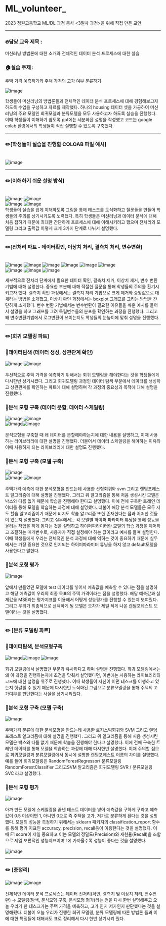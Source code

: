 # ML_volunteer_
2023 청원고등학교 ML/DL 과정 봉사 <3일차 과정>을 위해 직접 만든 교안
* * *

### :fire:담당 교육 제목 : 
머신러닝 방법론에 대한 소개와 전체적인 데이터 분석 프로세스에 대한 실습

### :house:실습 주제 : 
주택 가격 예측하기와 주택 가격의 고가 여부 분류하기

![image](https://github.com/nanhungrybin/passionpay_volunteer_/assets/97181397/794f368e-389e-4864-8009-d6f64c21f891)

학생들이 머신러닝의 방법론들과 전체적인 데이터 분석 프로세스에 대해 경험해보고자 하도록 수업을 구성하고 자료를 제작했다. 하나의 housing 데이터 셋을 가공하여 머신러닝의 주요 모델인 회귀모델과 분류모델을 모두 사용하고자 하도록 실습을 진행했다. 이때 학생들이 이해하기 쉽도록 ppt에는 세분화된 설명을 작성했고 코드는 google colab 환경에서의 학생들이 직접 실행할 수 있도록 구축했다. 
* * *

### :pencil2:[학생들이 실습을 진행할 COLOAB 파일 예시] 
<br/> ![image](https://github.com/nanhungrybin/passionpay_volunteer_/assets/97181397/f1a27653-8b5c-40b8-a5c6-8b894888335d)
* * *
### :pencil2:[이해하기 쉬운 설명 방식] 
<br/> ![image](https://github.com/nanhungrybin/passionpay_volunteer_/assets/97181397/52bde2fe-f58d-402f-b16b-00694bca4b34) ![image](https://github.com/nanhungrybin/passionpay_volunteer_/assets/97181397/54b804b9-ebf9-482f-b009-9f2a560d918b)   
![image](https://github.com/nanhungrybin/passionpay_volunteer_/assets/97181397/83e127e8-3ace-4a64-8db9-08ce979b7611)
![image](https://github.com/nanhungrybin/passionpay_volunteer_/assets/97181397/b32a471c-29b1-404b-b12f-2b0b08d8da17)   
학생들이 실습을 쉽게 이해하도록 그림을 통해 태스크를 도식화하고 질문들을 만들어 학생들의 주의를 상기시키도록 노력했다. 특히 학생들은 머신러닝과 데이터 분석에 대해 처음 접하기 때문에 최대한 간단하게 프로세스에 대해 이해시키려고 했으며 전처리와 모델링 그리고 출력값 이렇게 크게 3가지 단계로 나눠서 설명했다.
* * *
### :pencil2:[전처리 파트 - 데이터확인, 이상치 처리, 결측치 처리, 변수변환]
<br/> ![image](https://github.com/nanhungrybin/passionpay_volunteer_/assets/97181397/75567b00-2aae-47a4-b318-210c0a42a9ca) ![image](https://github.com/nanhungrybin/passionpay_volunteer_/assets/97181397/58af1b77-f872-428e-a750-b6666abe4a4f) ![image](https://github.com/nanhungrybin/passionpay_volunteer_/assets/97181397/d514031d-7c4e-445b-9e46-103d7a229d12)
![image](https://github.com/nanhungrybin/passionpay_volunteer_/assets/97181397/31ed5606-e43c-4c8a-bc8c-51b39f431e40)
![image](https://github.com/nanhungrybin/passionpay_volunteer_/assets/97181397/a7bcb788-35ee-49c8-a1b3-0ce7c9e46af5)
![image](https://github.com/nanhungrybin/passionpay_volunteer_/assets/97181397/45d0374a-c87d-4441-8523-603240d7927a)   
![image](https://github.com/nanhungrybin/passionpay_volunteer_/assets/97181397/26ca7342-cb33-4760-a079-d253c66c3eb3)
![image](https://github.com/nanhungrybin/passionpay_volunteer_/assets/97181397/2780d9f0-8980-4132-a927-17117876c27a)
![image](https://github.com/nanhungrybin/passionpay_volunteer_/assets/97181397/0d75941a-c6a6-4538-9161-72fdf7a4077a)

세부적으로 전처리 단계에서 필요한 데이터 확인, 결측치 제거, 이상치 제거, 변수 변환 기법에 대해 설명한다. 중요한 부분에 대해 적절한 질문을 통해 학생들의 주의를 환기시키고자 했다. 결측치 확인 과정에서는 결측치 처리 기법으로 크게 제거와 중앙값으로 대체라는 방법을 소개했고, 이상치 확인 과정에서는 boxplot 그래프를 그리는 방법을 간단하게 소개했다. 변수 변환 기법에서는 변수변환이 필요한 이유들을 쉬운 예시를 들어서 설명을 하고 그래프를 그려 독립변수들의 분포를 확인하는 과정을 진행했다. 그리고 왜 변수변환기법에서 로그변환이 쓰이는지도 학생들의 눈높이에 맞춰 설명을 진행했다.   
* * *
### :pencil2:[회귀 모델링 파트]
### :pencil:데이터탐색 (데이터 생성, 상관관계 확인)
![image](https://github.com/nanhungrybin/passionpay_volunteer_/assets/97181397/864a9f9c-7438-491b-9f00-6b4e560f083c) ![image](https://github.com/nanhungrybin/passionpay_volunteer_/assets/97181397/f316db49-c593-4000-af44-b2d5fea96808)   
<br/>우선적으로 주택 가격을 예측하기 위해서는 회귀 모델링을 해야한다는 것을 학생들에게 다시한번 상기시켰다. 그리고 회귀모델링 과정인 데이터 탐색 부분에서 데이터를 생성하고 상관관계를 확인하는 파트에 대해 설명하며 각 과정의 중요성과 목적에 대해 설명을 진행했다.

### :pencil:분석 모형 구축 (데이터 분할, 데이터 스케일링)
![image](https://github.com/nanhungrybin/passionpay_volunteer_/assets/97181397/58e9401b-7681-4d9f-a986-989bbe144c20) ![image](https://github.com/nanhungrybin/passionpay_volunteer_/assets/97181397/1be5cc9d-ac67-452d-9d97-a4001c9cb912)   
![image](https://github.com/nanhungrybin/passionpay_volunteer_/assets/97181397/bd969fa4-e69c-4cd2-a2bb-970302b3c8a9)![image](https://github.com/nanhungrybin/passionpay_volunteer_/assets/97181397/03577f22-e2b8-40ba-9f91-832969546c41)   
<br/>분석모형을 구축할 때 왜 데이터를 분할해야하는지에 대한 내용을 설명하고, 이때 사용하는 라이브러리에 대한 설명을 진행했다. 더불어서 데이터 스케일링을 해야하는 이유와 이때 사용하게 되는 라이브러리에 대한 설명도 진행했다.   

### :pencil:분석 모형 구축 (모델 구축)   
![image](https://github.com/nanhungrybin/passionpay_volunteer_/assets/97181397/c29298a5-e2a1-43e4-b408-b68abd9245a4)   
![image](https://github.com/nanhungrybin/passionpay_volunteer_/assets/97181397/1dfbbcb2-85bd-4d14-8906-43aa670141d4) ![image](https://github.com/nanhungrybin/passionpay_volunteer_/assets/97181397/83b2a097-6695-41ac-a194-fb90d38ac5ed)   
<br/>주택가격 예측에 대한 분석모형을 만드는데 사용한 선형회귀와 svm 그리고 랜덤포레스트 알고리즘에 대해 설명을 진행했다. 그리고 위 알고리즘을 통해 처음 생성시킨 모델은 박스와 다름 없기 때문에 학습을 진행해야 한다고 설명했다. 이에 전에 구축한 트레인 데이터를 통해 모델을 학습하는 과정에 대해 설명했다. 더불어 해당 분석 모델들은 모두 지도 할습 알고리즘이기 때문에 비지도 학습 알고리즘 또한 존재한다는 점과 어떠한 것들이 있는지 설명했다. 
그리고 실무에서는 각 모델별 하이퍼 파라미터 튜닝을 통해 성능을 올리는 작업을 하게 됨다는 것을 설명하고 하이퍼파라미터란 모델의 학습 과정을 제어하고 조절하는 매개변수로, 사용자가 직접 설정해야 하는 값이라고 예시를 들며 설명한다. 이때 학생들에게 우리는 전체적인 분석 과정에 대해 익히는 것이 중요하기 때문에 실무에서는 가장 중요한 것으로 인지되는 하이퍼파라미터 튜닝을 하지 않고 default모델을 사용한다고 말한다.   

### :pencil:분석 모형 평가   
![image](https://github.com/nanhungrybin/passionpay_volunteer_/assets/97181397/9d0199ce-ccaf-4b61-908b-29c731c76140)   
<br/>앞에서 만들었던 모델에 test 데이터를 넣어서 예측값을 예측할 수 있다는 점을 설명하고 해당 예측값이 우리의 최종 목표의 주택 가격이라는 점을 설명했다. 해당 예측값과 실제값을 MSE라는 평가지표를 이용해서 어떻게 성능평가를 진행할 수 있는지 보여줬다. 그리고 우리가 최종적으로 선택하게 될 모델은 오차가 제일 적게 나온 랜덤포레스트 모델이라는 것을 설명했다.
* * *
### :pencil2: [분류 모델링 파트]
### :pencil:데이터탐색, 분석모형구축   
![image](https://github.com/nanhungrybin/passionpay_volunteer_/assets/97181397/c4004257-4776-485b-b8aa-8f03b2525a5b)![image](https://github.com/nanhungrybin/passionpay_volunteer_/assets/97181397/78c06350-a47a-46ad-bbf4-59002e560457) ![image](https://github.com/nanhungrybin/passionpay_volunteer_/assets/97181397/c14c9d99-2ff3-44df-8bcf-e9f59ae10d22)   
<br/>회귀 모델링에서 설명했던 부분과 유사하다고 하며 설명을 진행했다. 회귀 모델링에서는 왜 이 과정을 진행하는지에 초점을 맞춰서 설명했다면, 이번에는 사용하는 라이브러리와 코드에 대한 설명을 위주로 진행했다. 이때 학생들이 자신이 어떤 테스크를 이행하고 있는지 헷갈릴 수 있기 때문에 다시한번 도식화된 그림으로 분류모델링을 통해 주택의 고가여부를 판단한다는 사실을 상기시켜줬다.

### :pencil:분석 모형 구축 (모델 구축)   
![image](https://github.com/nanhungrybin/passionpay_volunteer_/assets/97181397/d1de8a00-1c55-4aeb-8b2f-2abd716e59f7)   
<br/>주택가격 분류에 대한 분석모형을 만드는데 사용한 로지스틱회귀와 SVM 그리고 랜덤포레스트 알고리즘에 대해 설명을 진행했다. 그리고 위 알고리즘을 통해 처음 생성시킨 모델은 박스와 다름 없기 때문에 학습을 진행해야 한다고 설명했다. 이에 전에 구축한 트레인 데이터를 통해 모델을 학습하는 과정에 대해 다시한번 설명했다. 
이때 주의할 점으로 회귀모델링과 분류모델링에서 동시에 설명한 랜덤포레스트 이름의 차이를 설명했다. 예를 들어 회귀모델링은 RandomForestRegressor/ 분류모델링 RandomForestClassifier 그리고SVM 알고리즘은 회귀모델링 SVR / 분류모델링 SVC 라고 설명했다.   

### :pencil:분석 모형 평가   
![image](https://github.com/nanhungrybin/passionpay_volunteer_/assets/97181397/cdefdef6-1c86-4de0-a423-21cf87cb7acf)      
<br/>아까 만든 모델에 스케일링을 끝낸 테스트 데이터를 넣어 예측값을 구하게 구라고 예측 값이 0.5 이상이면 1, 아니면 0으로 즉 주택을 고가, 저가로 분류하게 된다는 것을 설명했다. 모델의 성능을 측정하기 위해서는 sklearn 패키지의 classification_report 함수를 통해 평가 지표인 accuracy, precision, recall등이 이용한다는 것을 설명했다. 이때 F1 score이 제일 중요하고 이는 모델의 정밀도(Precision)와 재현율(Recall)을 조합으로 제일 보편적인 성능지표이며 1에 가까울수록 성능이 좋다는 것을 설명했다.      
<br/>![image](https://github.com/nanhungrybin/passionpay_volunteer_/assets/97181397/baa29d7f-a651-472e-b39c-b08182c48391)
* * *
### :pencil2: [총정리]   
![image](https://github.com/nanhungrybin/passionpay_volunteer_/assets/97181397/27b3c7b5-b789-471e-862e-f0469088eb2e) ![image](https://github.com/nanhungrybin/passionpay_volunteer_/assets/97181397/da375659-25eb-4f05-bc4d-156041357498)   
<br/>전체적인 데이터 분석 프로세스는 데이터 전처리(확인, 결측치 및 이상치 처리, 변수변환) → 모델링(탐색, 분석모형 구축, 분석모형 평가)라는 점을 다시 한번 설명해주고 오늘 우리가 한 테스크가는 주택 가격을 예측하고, 고가 인지 저가인지 판단했다는 것을 설명해줬다. 더불어 오늘 우리가 진행한 회귀 모델링, 분류 모델링에 따른 방법론 들과 이에 대한 특징들에 대해서도 표로 정리해서 다시 한번 상기시켜 줬다.

















